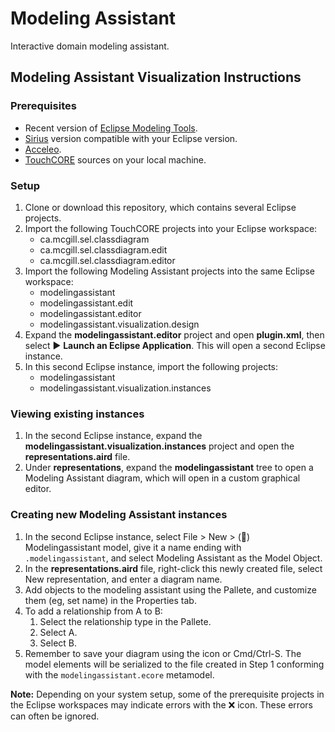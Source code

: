 # Modeling Assistant

Interactive domain modeling assistant.

## Modeling Assistant Visualization Instructions

### Prerequisites

* Recent version of
[Eclipse Modeling Tools](https://www.eclipse.org/downloads/packages/).
* [Sirius](https://www.eclipse.org/sirius/) version compatible with
your Eclipse version.
* [Acceleo](https://www.eclipse.org/acceleo/).
* [TouchCORE](https://bitbucket.org/mcgillram/touchram/src/master/)
sources on your local machine.

### Setup

1. Clone or download this repository, which contains several Eclipse projects.
2. Import the following TouchCORE projects into your Eclipse
workspace:
   * ca.mcgill.sel.classdiagram
   * ca.mcgill.sel.classdiagram.edit
   * ca.mcgill.sel.classdiagram.editor
2. Import the following Modeling Assistant projects into 
the same Eclipse workspace:
   * modelingassistant
   * modelingassistant.edit
   * modelingassistant.editor
   * modelingassistant.visualization.design
3. Expand the **modelingassistant.editor** project and open
**plugin.xml**, then select :arrow_forward:
**Launch an Eclipse Application**.
This will open a second Eclipse instance.
4. In this second Eclipse instance, import the following projects:
   * modelingassistant
   * modelingassistant.visualization.instances

### Viewing existing instances

1. In the second Eclipse instance, expand the
**modelingassistant.visualization.instances** project and
open the **representations.aird** file.
2. Under **representations**, expand the **modelingassistant** tree to
open a Modeling Assistant diagram, which will open in a custom 
graphical editor.

### Creating new Modeling Assistant instances

1. In the second Eclipse instance, select File > New >
(:mag_right:) Modelingassistant model, give it a name ending with
`.modelingassistant`, and select Modeling Assistant as the Model Object.
2. In the **representations.aird** file, right-click this newly created 
file, select New representation, and enter a diagram name.
3. Add objects to the modeling assistant using the Pallete, and
customize them (eg, set name) in the Properties tab.
4. To add a relationship from A to B:
   1. Select the relationship type in the Pallete.
   2. Select A.
   3. Select B.
5. Remember to save your diagram using the icon or Cmd/Ctrl-S.
The model elements will be serialized to the file created in Step 1
conforming with the `modelingassistant.ecore` metamodel.

**Note:** Depending on your system setup, some of the prerequisite 
projects in the Eclipse workspaces may indicate errors with the :x: 
icon. These errors can often be ignored.
